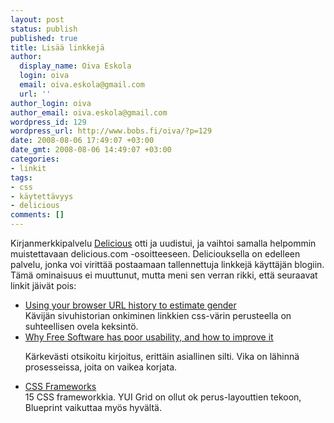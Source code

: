 ```yaml
---
layout: post
status: publish
published: true
title: Lisää linkkejä
author:
  display_name: Oiva Eskola
  login: oiva
  email: oiva.eskola@gmail.com
  url: ''
author_login: oiva
author_email: oiva.eskola@gmail.com
wordpress_id: 129
wordpress_url: http://www.bobs.fi/oiva/?p=129
date: 2008-08-06 17:49:07 +03:00
date_gmt: 2008-08-06 14:49:07 +03:00
categories:
- linkit
tags:
- css
- käytettävyys
- delicious
comments: []
---
```

<p>Kirjanmerkkipalvelu <a title="delicious.com" href="http://delicious.com">Delicious</a> otti ja uudistui, ja vaihtoi samalla helpommin muistettavaan delicious.com -osoitteeseen. Deliciouksella on edelleen palvelu, jonka voi virittää postaamaan tallennettuja linkkejä käyttäjän blogiin. Tämä ominaisuus ei muuttunut, mutta meni sen verran rikki, että seuraavat linkit jäivät pois:</p>
<ul>
<li><a class="taggedlink" rel="nofollow" href="http://www.mikeonads.com/2008/07/13/using-your-browser-url-history-estimate-gender/">Using your browser URL history to estimate gender<br />
</a>Kävijän sivuhistorian onkiminen linkkien css-värin perusteella on suhteellisen ovela keksintö.</li>
<li><a class="taggedlink" rel="nofollow" href="http://mpt.net.nz/archive/2008/08/01/free-software-usability">Why Free Software has poor usability, and how to improve it</a><br />
<p>Kärkevästi otsikoitu kirjoitus, erittäin asiallinen silti. Vika on lähinnä prosesseissa, joita on vaikea korjata.</li>
<li><a class="taggedlink" rel="nofollow" href="http://hiddenpixels.com/css-stuffs/css-frameworks/">CSS Frameworks</a><br />
15 CSS frameworkkia. YUI Grid on ollut ok perus-layouttien tekoon, Blueprint vaikuttaa myös hyvältä.</li>
</ul>
